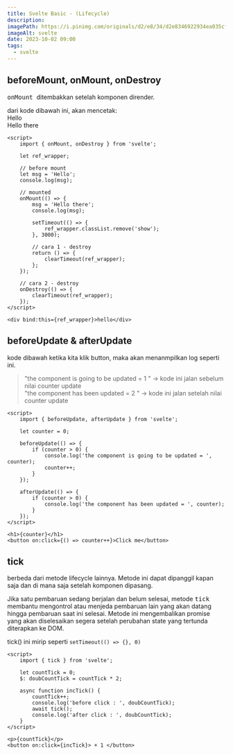 ```yaml
---
title: Svelte Basic - (Lifecycle)
description:
imagePath: https://i.pinimg.com/originals/d2/e8/34/d2e8346922934ea035cf7c5a8b477ad8.jpg
imageAlt: svelte
date: 2023-10-02 09:00
tags:
  - svelte
---
```


## beforeMount, onMount, onDestroy

<kbd> onMount </kbd> ditembakkan setelah komponen dirender. <br />

dari kode dibawah ini, akan mencetak: <br />
Hello <br />
Hello there

```svelte title="beforeMount, onMount, onDestroy"
<script>
	import { onMount, onDestroy } from 'svelte';

	let ref_wrapper;

	// before mount
	let msg = 'Hello';
	console.log(msg);

	// mounted
	onMount(() => {
		msg = 'Hello there';
		console.log(msg);

		setTimeout(() => {
			ref_wrapper.classList.remove('show');
		}, 3000);

		// cara 1 - destroy
		return () => {
			clearTimeout(ref_wrapper);
		};
	});

	// cara 2 - destroy
	onDestroy(() => {
		clearTimeout(ref_wrapper);
	});
</script>

<div bind:this={ref_wrapper}>hello</div>
```

## beforeUpdate & afterUpdate

kode dibawah ketika kita klik button, maka akan menanmpilkan log seperti ini. <br/>

<blockquote>
"the component is going to be updated = 1 " -> kode ini jalan sebelum nilai counter update<br/>
"the component has been updated = 2 " -> kode ini jalan setelah nilai counter update <br/>
</blockquote>

```svelte title="beforeUpdate & afterUpdate"
<script>
	import { beforeUpdate, afterUpdate } from 'svelte';

	let counter = 0;

	beforeUpdate(() => {
		if (counter > 0) {
			console.log('the component is going to be updated = ', counter);
			counter++;
		}
	});

	afterUpdate(() => {
		if (counter > 0) {
			console.log('the component has been updated = ', counter);
		}
	});
</script>

<h1>{counter}</h1>
<button on:click={() => counter++}>Click me</button>
```

## tick

berbeda dari metode lifecycle lainnya. Metode ini dapat dipanggil kapan saja dan di mana saja setelah komponen dipasang.

Jika satu pembaruan sedang berjalan dan belum selesai, metode <kbd>tick</kbd> membantu mengontrol atau menjeda pembaruan lain yang akan datang hingga pembaruan saat ini selesai. Metode ini mengembalikan promise yang akan diselesaikan segera setelah perubahan state yang tertunda diterapkan ke DOM.

tick() ini mirip seperti <kbd> `setTimeout(() => {}, 0)` </kbd>

```svelte title="tick()"
<script>
	import { tick } from 'svelte';

	let countTick = 0;
	$: doubCountTick = countTick * 2;

	async function incTick() {
		countTick++;
		console.log('before click : ', doubCountTick);
		await tick();
		console.log('after click : ', doubCountTick);
	}
</script>

<p>{countTick}</p>
<button on:click={incTick}> + 1 </button>
```
